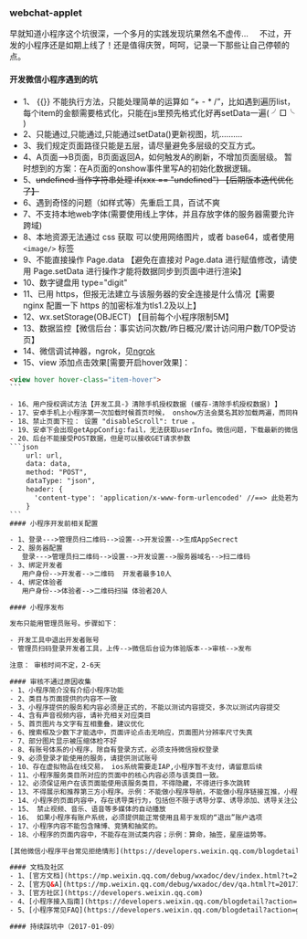 ### webchat-applet

早就知道小程序这个坑很深，一个多月的实践发现坑果然名不虚传...    
不过，开发的小程序还是如期上线了！还是值得庆贺，呵呵，记录一下那些让自己停顿的点。

#### 开发微信小程序遇到的坑

- 1、 {{}} 不能执行方法，只能处理简单的运算如 “+ - * /”，比如遇到遍历list，每个item的金额需要格式化，只能在js里预先格式化好再setData一遍( ╯□╰ )
- 2、只能通过,只能通过,只能通过setData()更新视图，坑..........
- 3、我们规定页面路径只能是五层，请尽量避免多层级的交互方式。
- 4、A页面-->B页面，B页面返回A，如何触发A的刷新，不增加页面层级。
     暂时想到的方案：在A页面的onshow事件里写A的初始化数据逻辑。
- 5、<del>undefined 当作字符串处理  if(xxx == "undefined") 【后期版本迭代优化了】</del>
- 6、遇到奇怪的问题（如样式等）先重启工具，百试不爽
- 7、不支持本地web字体(需要使用线上字体，并且存放字体的服务器需要允许跨域)
- 8、本地资源无法通过 css 获取 可以使用网络图片，或者 base64，或者使用 `<image/>` 标签
- 9、不能直接操作 Page.data 【避免在直接对 Page.data 进行赋值修改，请使用 Page.setData 进行操作才能将数据同步到页面中进行渲染】
- 10、数字键盘用 type="digit"
- 11、已用 https，但报无法建立与该服务器的安全连接是什么情况【需要 nginx 配置一下 https 的加密标准为tls1.2及以上】
- 12、wx.setStorage(OBJECT) 【目前每个小程序限制5M】
- 13、数据监控【微信后台：事实访问次数/昨日概况/累计访问用户数/TOP受访页】
- 14、微信调试神器，ngrok，见[ngrok](https://www.twindy.org/nginx-ngrock-net-through/)
- 15、view 添加点击效果[需要开启hover效果]： 
````html
<view hover hover-class="item-hover"> 
```

- 16、用户授权调试方法【开发工具-》清除手机授权数据 (缓存-清除手机授权数据) 】
- 17、安卓手机上小程序第一次加载时候首页时候， onshow方法会莫名其妙加载两遍，而同样在iphone下却不会，由于需要在onshow里面触发获取用户信息，所以系统加载两次onshow会导致后台报错。。。
- 18、禁止页面下拉： 设置 "disableScroll": true 。
- 19、安卓下会出现getAppConfig:fail，无法获取userInfo。微信问题，下载最新的微信安装包
- 20、后台不能接受POST数据，但是可以接收GET请求参数
```json
    url: url,
    data: data,
    method: "POST",
    dataType: "json",
    header: {
      'content-type': 'application/x-www-form-urlencoded' //==> 此处若为application/json则服务端无法获取POST的参数
    }
```
#### 小程序开发前相关配置

- 1、登录--->管理员扫二维码-->设置-->开发设置-->生成AppSecrect
- 2、服务器配置
   登录--->管理员扫二维码-->设置-->开发设置-->服务器域名-->扫二维码
- 3、绑定开发者
   用户身份-->开发者-->二维码  开发者最多10人
- 4、绑定体验者
   用户身份-->体验者-->二维码扫描 体验者20人

#### 小程序发布

发布只能用管理员账号。步骤如下：

- 开发工具中退出开发者账号
- 管理员扫码登录开发者工具，上传-->微信后台设为体验版本-->审核-->发布

注意： 审核时间不定，2-6天

#### 审核不通过原因收集
- 1、小程序简介没有介绍小程序功能
- 2、类目与页面提供的内容不一致
- 3、小程序提供的服务和内容必须是正式的，不能以测试内容提交，多次以测试内容提交
- 4、含有声音视频内容，请补充相关对应类目
- 5、首页图片与文字有互相重叠，建议优化
- 6、搜索框及少数下才能选中，页面评论点击无响应，页面图片分辨率尺寸失真
- 7、部分图片显示被压缩体检不好
- 8、有账号体系的小程序，除自有登录方式，必须支持微信授权登录
- 9、必须登录才能使用的服务，请提供测试账号
- 10、存在虚拟物品在线交易， ios系统需要走IAP,小程序暂不支付，请留意后续
- 11、小程序服务类目所对应的页面中的核心内容必须与该类目一致。
- 12、必须保证用户在该页面能使用该服务类目，不得隐藏，不得进行多次跳转
- 13、不得展示和推荐第三方小程序。示例：不能做小程序导航，不能做小程序链接互推，小程序排行榜等
- 14、小程序的页面内容中，存在诱导类行为，包括但不限于诱导分享、诱导添加、诱导关注公众号、诱导下载等，要求用户分享、添加、关注或下载后才可操作的程序，含有明示或暗示用户分享的文案、图片、按钮、浮层、弹窗等的小程序，通过利益诱惑诱导用户分享、传播的小程序，用夸张言语来胁迫、引诱用户分享的小程序，强制或诱导用户添加小程序的，都将会被拒绝；
- 15、 禁止视频、音乐、语音等多媒体的自动播放
- 16、 如果小程序有账户系统，必须提供能正常使用且易于发现的“退出”账户选项
- 17、小程序内容不能包含赌博、竞猜和抽奖的。
- 18、小程序的页面内容中，不能存在测试类内容；示例：算命，抽签，星座运势等。

[其他微信小程序平台常见拒绝情形](https://developers.weixin.qq.com/blogdetail?action=get_post_info&lang=zh_CN&token=1592986236&docid=c53fb90c11590a1b86c109b4006fae27)

#### 文档及社区
- 1、[官方文档](https://mp.weixin.qq.com/debug/wxadoc/dev/index.html?t=201715)
- 2、[官方Q&A](https://mp.weixin.qq.com/debug/wxadoc/dev/qa.html?t=201715)
- 3、[官方社区](https://developers.weixin.qq.com)
- 4、[小程序接入指南](https://developers.weixin.qq.com/blogdetail?action=get_post_info&lang=zh_CN&token=1592986236&docid=bb39a3dfd5f9c7070f9e2ec3c0f7f68a)
- 5、[小程序常见FAQ](https://developers.weixin.qq.com/blogdetail?action=get_post_info&lang=zh_CN&token=1592986236&docid=2fcdb7794d48c59f7624f53e94d0ae22)

#### 持续踩坑中（2017-01-09）
